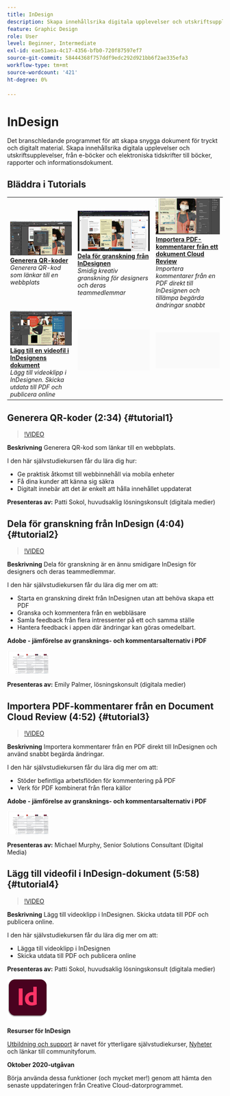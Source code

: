 ```yaml
---
title: InDesign
description: Skapa innehållsrika digitala upplevelser och utskriftsupplevelser, från e-böcker och elektroniska tidskrifter till böcker, rapporter och informationsdokument
feature: Graphic Design
role: User
level: Beginner, Intermediate
exl-id: eae51aea-4c17-4356-bfb0-720f87597ef7
source-git-commit: 58444368f757ddf9edc292d921bb6f2ae335efa3
workflow-type: tm+mt
source-wordcount: '421'
ht-degree: 0%

---
```


# InDesign

Det branschledande programmet för att skapa snygga dokument för tryckt och digitalt material. Skapa innehållsrika digitala upplevelser och utskriftsupplevelser, från e-böcker och elektroniska tidskrifter till böcker, rapporter och informationsdokument.

## Bläddra i Tutorials

<table style="table-layout:fixed">
<tr>
 <td>
    <a href="indesign.md#tutorial1">
        <img alt="Generera QR-koder" src="../assets/InDesign_qrCodes_sokol_thumbnail.jpg" />
    </a>
    <div>
    <a href="indesign.md#tutorial1"><strong>Generera QR-koder</strong></a>
    </div>
    <em>Generera QR-kod som länkar till en webbplats</em>
    <br>
  </td>
  <td>
   <a href="indesign.md#tutorial2">
      <img alt="Dela för granskning från InDesign" src="../assets/indesign_shareforreview_palmer_thumbnail.jpg" />
   </a>
    <div>
   <a href="indesign.md#tutorial2"><strong>Dela för granskning från InDesignen</strong></a>
    </div>
    <em>Smidig kreativ granskning för designers och deras teammedlemmar</em>
    <br>
  </td>
  <td>
    <a href="indesign.md#tutorial3">
        <img alt="Importera PDF-kommentarer från ett dokument 
Cloud Review" src="../assets/indesign_pdfcomments_murphy_thumbnail.jpg" />
    </a>
    <div>
    <a href="indesign.md#tutorial3"><strong>Importera PDF-kommentarer från ett dokument 
Cloud Review</strong></a>
    </div>
    <em>Importera kommentarer från en PDF direkt till InDesignen och tillämpa begärda ändringar snabbt</em>
    <br>
  </td>
</tr>
<tr>
<td>
   <a href="indesign.md#tutorial4">
      <img alt="Lägga till videofil i InDesign-dokument" src="../assets/indesign_video_sokol_thumbnail.jpg" />
   </a>
    <div>
   <a href="indesign.md#tutorial4"><strong>Lägg till en videofil i InDesignens dokument</strong></a>
    </div>
    <em>Lägg till videoklipp i InDesignen. Skicka utdata till PDF och publicera online</em>
    <br>
  </td>
 <td>
    <img alt="Avgränsare" src="../assets/Gray_thumbnail.png" />
    <div>
    <br>
 </td>
 <td>
    <img alt="Avgränsare" src="../assets/Gray_thumbnail.png" />
    <div>
    <br>
 </td>
</tr>
</table>

## Generera QR-koder (2:34) {#tutorial1}

>[!VIDEO](https://video.tv.adobe.com/v/326818?hidetitle=true)

**Beskrivning**
Generera QR-kod som länkar till en webbplats.

I den här självstudiekursen får du lära dig hur:
* Ge praktisk åtkomst till webbinnehåll via mobila enheter
* Få dina kunder att känna sig säkra
* Digitalt innebär att det är enkelt att hålla innehållet uppdaterat

**Presenteras av:**
Patti Sokol, huvudsaklig lösningskonsult (digitala medier)

## Dela för granskning från InDesign (4:04) {#tutorial2}

>[!VIDEO](https://video.tv.adobe.com/v/326824?hidetitle=true)

**Beskrivning**
Dela för granskning är en ännu smidigare InDesign för designers och deras teammedlemmar.

I den här självstudiekursen får du lära dig mer om att:
* Starta en granskning direkt från InDesignen utan att behöva skapa ett PDF
* Granska och kommentera från en webbläsare
* Samla feedback från flera intressenter på ett och samma ställe
* Hantera feedback i appen där ändringar kan göras omedelbart.

**Adobe - jämförelse av gransknings- och kommentarsalternativ i PDF**

[![Jämförelsebild](../assets/ComparisonPDF_thumbnail_96.png)](../assets/Adobe_Review_and_Comment_Comparisons.pdf)

**Presenteras av:**
Emily Palmer, lösningskonsult (digitala medier)

## Importera PDF-kommentarer från en Document Cloud Review (4:52) {#tutorial3}

>[!VIDEO](https://video.tv.adobe.com/v/326959?hidetitle=true)

**Beskrivning**
Importera kommentarer från en PDF direkt till InDesignen och använd snabbt begärda ändringar.

I den här självstudiekursen får du lära dig mer om att:
* Stöder befintliga arbetsflöden för kommentering på PDF
* Verk för PDF kombinerat från flera källor

**Adobe - jämförelse av gransknings- och kommentarsalternativ i PDF**

[![Jämförelsebild](../assets/ComparisonPDF_thumbnail_96.png)](../assets/Adobe_Review_and_Comment_Comparisons.pdf)

**Presenteras av:**
Michael Murphy, Senior Solutions Consultant (Digital Media)

## Lägg till videofil i InDesign-dokument (5:58) {#tutorial4}

>[!VIDEO](https://video.tv.adobe.com/v/326757?hidetitle=true)

**Beskrivning**
Lägg till videoklipp i InDesignen. Skicka utdata till PDF och publicera online.

I den här självstudiekursen får du lära dig mer om att:
* Lägga till videoklipp i InDesignen
* Skicka utdata till PDF och publicera online

**Presenteras av:**
Patti Sokol, huvudsaklig lösningskonsult (digitala medier)

![InDesignLogo](../assets/id_appicon_96.png)

**Resurser för InDesign**

[Utbildning och support](https://helpx.adobe.com/se/support/indesign.html) är navet för ytterligare självstudiekurser, [Nyheter](https://helpx.adobe.com/se/indesign/user-guide.html/indesign/using/whats-new.ug.html) och länkar till communityforum.

**Oktober 2020-utgåvan**

Börja använda dessa funktioner (och mycket mer!) genom att hämta den senaste uppdateringen från Creative Cloud-datorprogrammet.
